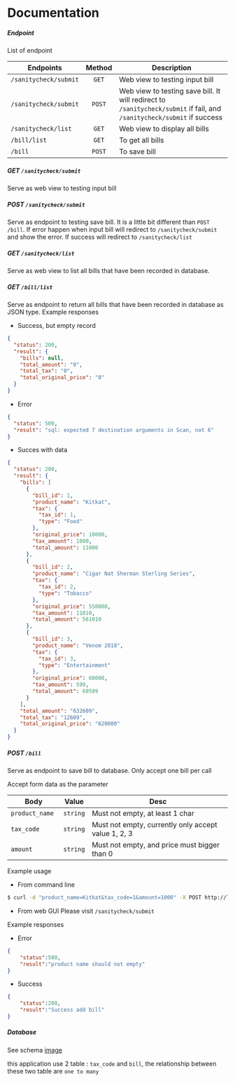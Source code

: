 # Documentation

##### Endpoint
List of endpoint

| **Endpoints** | **Method** | **Description** |
|-----------------|:------------:|-------------------|
|`/sanitycheck/submit`| `GET`   | Web view to testing input bill |
|`/sanitycheck/submit`| `POST`  | Web view to testing save bill. It will redirect to `/sanitycheck/submit` if fail, and `/sanitycheck/submit` if success|
|`/sanitycheck/list`   | `GET`       | Web view to display all bills |
|`/bill/list`    | `GET`        | To get all bills |
|`/bill`         | `POST`        | To save bill |

##### GET `/sanitycheck/submit`
Serve as web view to testing input bill

##### POST `/sanitycheck/submit`
Serve as endpoint to testing save bill. It is a little bit different than `POST /bill`. If error happen when input bill will redirect to  `/sanitycheck/submit` and show the error. If success will redirect to `/sanitycheck/list`

##### GET `/sanitycheck/list`
Serve as web view to list all bills that have been recorded in database.

##### GET `/bill/list`
Serve as endpoint to return all bills that have been recorded in database as JSON type.
Example responses
- Success, but empty record
```JSON
{
  "status": 200,
  "result": {
    "bills": null,
    "total_amount": "0",
    "total_tax": "0",
    "total_original_price": "0"
  }
}
```
- Error
```JSON
{
  "status": 500,
  "result": "sql: expected 7 destination arguments in Scan, not 6"
}
```
- Succes with data
```JSON
{
  "status": 200,
  "result": {
    "bills": [
      {
        "bill_id": 1,
        "product_name": "Kitkat",
        "tax": {
          "tax_id": 1,
          "type": "Food"
        },
        "original_price": 10000,
        "tax_amount": 1000,
        "total_amount": 11000
      },
      {
        "bill_id": 2,
        "product_name": "Cigar Nat Sherman Sterling Series",
        "tax": {
          "tax_id": 2,
          "type": "Tobacco"
        },
        "original_price": 550000,
        "tax_amount": 11010,
        "total_amount": 561010
      },
      {
        "bill_id": 3,
        "product_name": "Venom 2018",
        "tax": {
          "tax_id": 3,
          "type": "Entertainment"
        },
        "original_price": 60000,
        "tax_amount": 599,
        "total_amount": 60599
      }
    ],
    "total_amount": "632609",
    "total_tax": "12609",
    "total_original_price": "620000"
  }
}

```
##### POST `/bill`
Serve as endpoint to save bill to database. Only accept one bill per call

Accept form data as the parameter

| Body       | Value    | Desc |
|------------|----------|------|
| `product_name `    | `string` | Must not empty, at least 1 char |
| `tax_code` | `string`    | Must not empty, currently only accept value 1, 2, 3|
| `amount`   | `string`    | Must not empty, and price must bigger than 0 |

Example usage
- From command line
```sh
$ curl -d "product_name=Kitkat&tax_code=1&amount=1000" -X POST http://localhost:9001/bill
```

- From web GUI
Please visit `/sanitycheck/submit`

Example responses
- Error
```JSON
{
    "status":500,
    "result":"product name should not empty"
}
```
- Success
```JSON
{
    "status":200,
    "result":"Success add bill"
}
```

##### Database

See schema [image](https://github.com/jonathanhaposan/taxcalc/docs/schemadb.png)

this application use 2 table : `tax_code` and `bill`, the relationship between these two table are `one to many`
